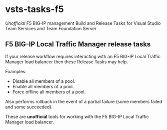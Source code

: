 # vsts-tasks-f5
*Unofficial* F5 BIG-IP management Build and Release Tasks for Visual Studio Team Services and Team Foundation Server

## F5 BIG-IP Local Traffic Manager release tasks
If your release workflow requires interacting with an F5 BIG-IP Local Traffic Manager load balancer then these Release Tasks may help.

Examples:
* Disable all members of a pool.
* Enable all members of a pool.
* Force offline all members of a pool.

Also performs rollback in the event of a partial failure (some members failed and some succeeded).

These are **unofficial** tools for working with the F5 BIG-IP Local Traffic Manager load balancer.
